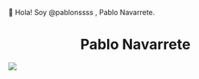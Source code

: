 👋 Hola! Soy @pablonssss , Pablo Navarrete.

<h1 align="center"> Pablo Navarrete </h1>

![](https://pics.filmaffinity.com/Pulp_Fiction-210382116-mmed.jpg) 

